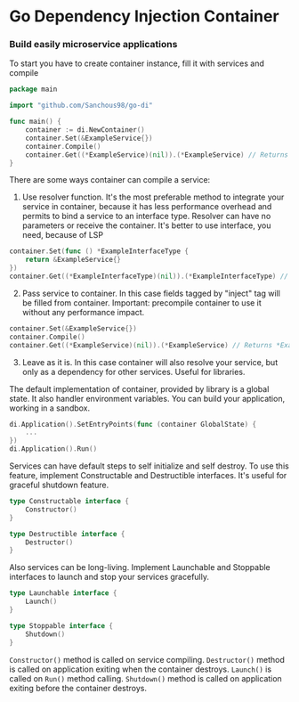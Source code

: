 # Go Dependency Injection Container

### Build easily microservice applications

To start you have to create container instance, fill it with services and compile

```go
package main

import "github.com/Sanchous98/go-di"

func main() {
    container := di.NewContainer()
    container.Set(&ExampleService{})
    container.Compile()
    container.Get((*ExampleService)(nil)).(*ExampleService) // Returns filled ExampleService
}
```

There are some ways container can compile a service:

1. Use resolver function. It's the most preferable method to integrate your service in container, because it has less
   performance overhead and permits to bind a service to an interface type. Resolver can have no parameters or receive
   the container. It's better to use interface, you need, because of LSP

```go
container.Set(func () *ExampleInterfaceType {
    return &ExampleService{} 
})
container.Get((*ExampleInterfaceType)(nil)).(*ExampleInterfaceType) // Returns *ExampleService
```

2. Pass service to container. In this case fields tagged by "inject" tag will be filled from container. Important:
   precompile container to use it without any performance impact.

```go
container.Set(&ExampleService{})
container.Compile()
container.Get((*ExampleService)(nil)).(*ExampleService) // Returns *ExampleService
```

3. Leave as it is. In this case container will also resolve your service, but only as a dependency for other services.
   Useful for libraries.

The default implementation of container, provided by library is a global state. It also handler environment variables.
You can build your application, working in a sandbox.

```go
di.Application().SetEntryPoints(func (container GlobalState) {
    ...
})
di.Application().Run()
```

Services can have default steps to self initialize and self destroy. To use this feature, implement Constructable and
Destructible interfaces. It's useful for graceful shutdown feature.

```go
type Constructable interface {
    Constructor()
}

type Destructible interface {
    Destructor()
}
```

Also services can be long-living. Implement Launchable and Stoppable interfaces to launch and stop your services
gracefully.

```go
type Launchable interface {
    Launch()
}

type Stoppable interface {
    Shutdown()
}
```

```Constructor()``` method is called on service compiling. ```Destructor()``` method is called on application exiting
when the container destroys. ```Launch()``` is called on ```Run()``` method calling. ```Shutdown()``` method is called
on application exiting before the container destroys.